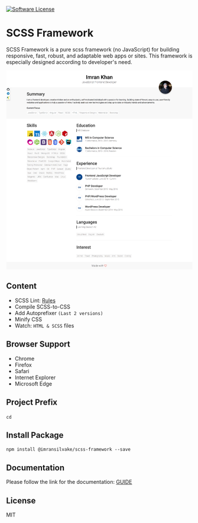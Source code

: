 [![Software License](https://img.shields.io/badge/license-MIT-blue.svg)](LICENSE)

# SCSS Framework
SCSS Framework is a pure scss framework (no JavaScript) for building responsive, fast, robust, and adaptable web apps or sites. This framework is especially designed according to developer's need.

![Alt text](preview.png?raw=true "Resume")


## Content
  - SCSS Lint: [Rules](https://stylelint.io/user-guide/rules/)
  - Compile SCSS-to-CSS
  - Add Autoprefixer `(Last 2 versions)`
  - Minify CSS
  - Watch: `HTML & SCSS` files


## Browser Support
 - Chrome
 - Firefox
 - Safari
 - Internet Explorer
 - Microsoft Edge


## Project Prefix
`cd`


## Install Package
```
npm install @imransilvake/scss-framework --save
```


## Documentation
Please follow the link for the documentation: [GUIDE](documentation/guide.md)


## License
MIT
